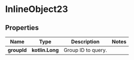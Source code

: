 
# InlineObject23

## Properties
Name | Type | Description | Notes
------------ | ------------- | ------------- | -------------
**groupId** | **kotlin.Long** | Group ID to query. | 



